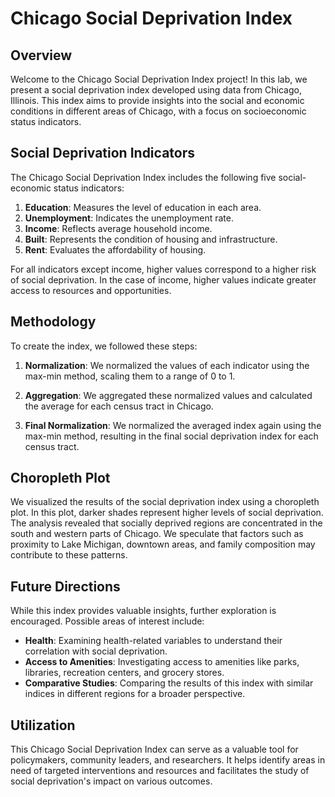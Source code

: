 # Chicago Social Deprivation Index

## Overview

Welcome to the Chicago Social Deprivation Index project! In this lab, we present a social deprivation index developed using data from Chicago, Illinois. This index aims to provide insights into the social and economic conditions in different areas of Chicago, with a focus on socioeconomic status indicators.

## Social Deprivation Indicators

The Chicago Social Deprivation Index includes the following five social-economic status indicators:

1. **Education**: Measures the level of education in each area.
2. **Unemployment**: Indicates the unemployment rate.
3. **Income**: Reflects average household income.
4. **Built**: Represents the condition of housing and infrastructure.
5. **Rent**: Evaluates the affordability of housing.

For all indicators except income, higher values correspond to a higher risk of social deprivation. In the case of income, higher values indicate greater access to resources and opportunities.

## Methodology

To create the index, we followed these steps:

1. **Normalization**: We normalized the values of each indicator using the max-min method, scaling them to a range of 0 to 1.

2. **Aggregation**: We aggregated these normalized values and calculated the average for each census tract in Chicago.

3. **Final Normalization**: We normalized the averaged index again using the max-min method, resulting in the final social deprivation index for each census tract.

## Choropleth Plot

We visualized the results of the social deprivation index using a choropleth plot. In this plot, darker shades represent higher levels of social deprivation. The analysis revealed that socially deprived regions are concentrated in the south and western parts of Chicago. We speculate that factors such as proximity to Lake Michigan, downtown areas, and family composition may contribute to these patterns.

## Future Directions

While this index provides valuable insights, further exploration is encouraged. Possible areas of interest include:

- **Health**: Examining health-related variables to understand their correlation with social deprivation.
- **Access to Amenities**: Investigating access to amenities like parks, libraries, recreation centers, and grocery stores.
- **Comparative Studies**: Comparing the results of this index with similar indices in different regions for a broader perspective.

## Utilization

This Chicago Social Deprivation Index can serve as a valuable tool for policymakers, community leaders, and researchers. It helps identify areas in need of targeted interventions and resources and facilitates the study of social deprivation's impact on various outcomes.
